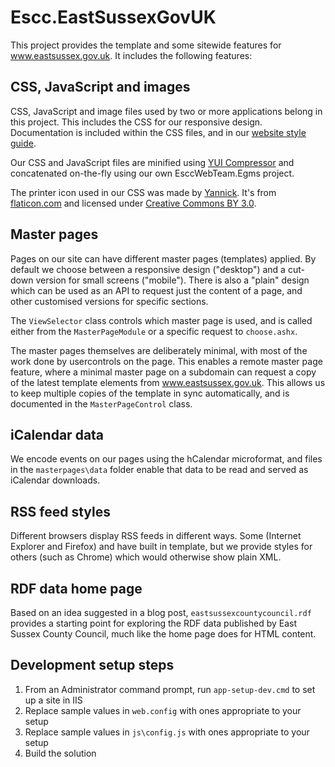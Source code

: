 Escc.EastSussexGovUK
====================

This project provides the template and some sitewide features for www.eastsussex.gov.uk. It includes the following features:

CSS, JavaScript and images
--------------------------

CSS, JavaScript and image files used by two or more applications belong in this project. This includes the CSS for our responsive design. Documentation is included within the CSS files, and in our [website style guide](https://github.com/east-sussex-county-council/Escc.WebsiteStyleGuide).

Our CSS and JavaScript files are minified using [YUI Compressor](https://github.com/yui/yuicompressor) and concatenated on-the-fly using our own EsccWebTeam.Egms project. 

The printer icon used in our CSS was made by [Yannick](http://yanlu.de). It's from [flaticon.com](http://www.flaticon.com) and licensed under [Creative Commons BY 3.0](http://creativecommons.org/licenses/by/3.0/).

Master pages
------------

Pages on our site can have different master pages (templates) applied. By default we choose between a responsive design ("desktop") and a cut-down version for small screens ("mobile"). There is also a "plain" design which can be used as an API to request just the content of a page, and other customised versions for specific sections.

The `ViewSelector` class controls which master page is used, and is called either from the `MasterPageModule` or a specific request to `choose.ashx`.

The master pages themselves are deliberately minimal, with most of the work done by usercontrols on the page. This enables a remote master page feature, where a minimal master page on a subdomain can request a copy of the latest template elements from www.eastsussex.gov.uk. This allows us to keep multiple copies of the template in sync automatically, and is documented in the `MasterPageControl` class.

iCalendar data
--------------

We encode events on our pages using the hCalendar microformat, and files in the `masterpages\data` folder enable that data to be read and served as iCalendar downloads.

RSS feed styles
---------------

Different browsers display RSS feeds in different ways. Some (Internet Explorer and Firefox) and have built in template, but we provide styles for others (such as Chrome) which would otherwise show plain XML.

RDF data home page
------------------

Based on an idea suggested in a blog post, `eastsussexcountycouncil.rdf` provides a starting point for exploring the RDF data published by East Sussex County Council, much like the home page does for HTML content.

## Development setup steps

1. From an Administrator command prompt, run `app-setup-dev.cmd` to set up a site in IIS
2. Replace sample values in `web.config` with ones appropriate to your setup
3. Replace sample values in `js\config.js` with ones appropriate to your setup
4. Build the solution
